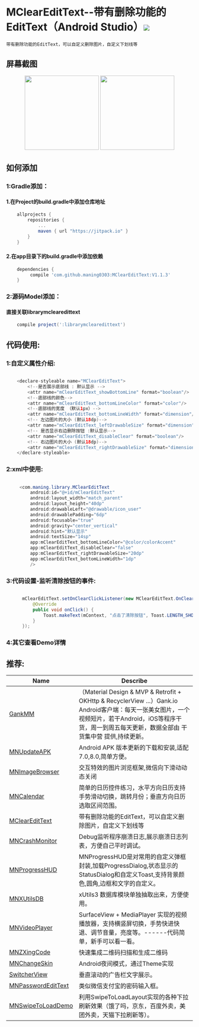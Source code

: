 # MClearEditText--带有删除功能的EditText（Android Studio）[![](https://jitpack.io/v/maning0303/MClearEditText.svg)](https://jitpack.io/#maning0303/MClearEditText)
    带有删除功能的EditText，可以自定义删除图片，自定义下划线等

## 屏幕截图

<div align="center">
<img src = "screenshots/mn_clear_edittext_screenshot_001.png" width=200 >
<img src = "screenshots/mn_clear_edittext_screenshot_002.png" width=200 >
</div>

## 如何添加
### 1:Gradle添加：
#### 1.在Project的build.gradle中添加仓库地址

``` gradle
	allprojects {
		repositories {
			...
			maven { url "https://jitpack.io" }
		}
	}
```

#### 2.在app目录下的build.gradle中添加依赖
``` gradle
	dependencies {
	     compile 'com.github.maning0303:MClearEditText:V1.1.3'
	}
```

### 2:源码Model添加：
#### 直接关联librarymclearedittext

``` gradle
	compile project(':librarymclearedittext')

```

## 代码使用:
### 1:自定义属性介绍:

``` java

    <declare-styleable name="MClearEditText">
        <!--是否展示底部线 : 默认显示 -->
        <attr name="mClearEditText_showBottomLine" format="boolean"/>
        <!--底部线的颜色-->
        <attr name="mClearEditText_bottomLineColor" format="color"/>
        <!--底部线的宽度 （默认1px）-->
        <attr name="mClearEditText_bottomLineWidth" format="dimension"/>
        <!-- 左边图片的大小 (默认18dp)-->
        <attr name="mClearEditText_leftDrawableSize" format="dimension"/>
        <!-- 是否显示右边删除按钮 :默认显示-->
        <attr name="mClearEditText_disableClear" format="boolean"/>
        <!-- 右边图片的大小 (默认18dp)-->
        <attr name="mClearEditText_rightDrawableSize" format="dimension"/>
    </declare-styleable>

```


### 2:xml中使用:
``` java

     <com.maning.library.MClearEditText
         android:id="@+id/mClearEditText"
         android:layout_width="match_parent"
         android:layout_height="40dp"
         android:drawableLeft="@drawable/icon_user"
         android:drawablePadding="6dp"
         android:focusable="true"
         android:gravity="center_vertical"
         android:hint="默认显示"
         android:textSize="14sp"
         app:mClearEditText_bottomLineColor="@color/colorAccent"
         app:mClearEditText_disableClear="false"
         app:mClearEditText_rightDrawableSize="20dp"
         app:mClearEditText_bottomLineWidth="1dp"
         />

```

### 3:代码设置-监听清除按钮的事件:
``` java

      mClearEditText.setOnClearClickListener(new MClearEditText.OnClearClickListener() {
          @Override
          public void onClick() {
              Toast.makeText(mContext, "点击了清除按钮", Toast.LENGTH_SHORT).show();
          }
      });

```

### 4:其它查看Demo详情


## 推荐:
Name | Describe |
--- | --- |
[GankMM](https://github.com/maning0303/GankMM) | （Material Design & MVP & Retrofit + OKHttp & RecyclerView ...）Gank.io Android客户端：每天一张美女图片，一个视频短片，若干Android，iOS等程序干货，周一到周五每天更新，数据全部由 干货集中营 提供,持续更新。 |
[MNUpdateAPK](https://github.com/maning0303/MNUpdateAPK) | Android APK 版本更新的下载和安装,适配7.0,8.0,简单方便。 |
[MNImageBrowser](https://github.com/maning0303/MNImageBrowser) | 交互特效的图片浏览框架,微信向下滑动动态关闭 |
[MNCalendar](https://github.com/maning0303/MNCalendar) | 简单的日历控件练习，水平方向日历支持手势滑动切换，跳转月份；垂直方向日历选取区间范围。 |
[MClearEditText](https://github.com/maning0303/MClearEditText) | 带有删除功能的EditText，可以自定义删除图片，自定义下划线等 |
[MNCrashMonitor](https://github.com/maning0303/MNCrashMonitor) | Debug监听程序崩溃日志,展示崩溃日志列表，方便自己平时调试。 |
[MNProgressHUD](https://github.com/maning0303/MNProgressHUD) | MNProgressHUD是对常用的自定义弹框封装,加载ProgressDialog,状态显示的StatusDialog和自定义Toast,支持背景颜色,圆角,边框和文字的自定义。 |
[MNXUtilsDB](https://github.com/maning0303/MNXUtilsDB) | xUtils3 数据库模块单独抽取出来，方便使用。 |
[MNVideoPlayer](https://github.com/maning0303/MNVideoPlayer) | SurfaceView + MediaPlayer 实现的视频播放器，支持横竖屏切换，手势快进快退、调节音量，亮度等。------代码简单，新手可以看一看。 |
[MNZXingCode](https://github.com/maning0303/MNZXingCode) | 快速集成二维码扫描和生成二维码 |
[MNChangeSkin](https://github.com/maning0303/MNChangeSkin) | Android夜间模式，通过Theme实现 |
[SwitcherView](https://github.com/maning0303/SwitcherView) | 垂直滚动的广告栏文字展示。 |
[MNPasswordEditText](https://github.com/maning0303/MNPasswordEditText) | 类似微信支付宝的密码输入框。 |
[MNSwipeToLoadDemo](https://github.com/maning0303/MNSwipeToLoadDemo) | 利用SwipeToLoadLayout实现的各种下拉刷新效果（饿了吗，京东，百度外卖，美团外卖，天猫下拉刷新等）。 |


    

